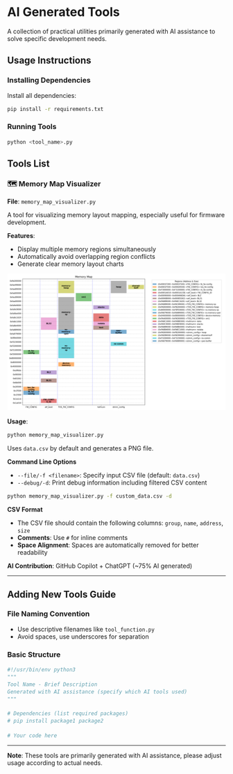 # AI Generated Tools

A collection of practical utilities primarily generated with AI assistance to solve specific development needs.

## Usage Instructions

### Installing Dependencies
Install all dependencies:
```bash
pip install -r requirements.txt
```

### Running Tools
```bash
python <tool_name>.py
```

## Tools List

### 🗺️ Memory Map Visualizer
**File**: `memory_map_visualizer.py`

A tool for visualizing memory layout mapping, especially useful for firmware development.

**Features**:
- Display multiple memory regions simultaneously
- Automatically avoid overlapping region conflicts
- Generate clear memory layout charts

![Memory Map Visualization](docs/images/memory_map_visualizer.png)

**Usage**:
```bash
python memory_map_visualizer.py
```
Uses `data.csv` by default and generates a PNG file.

**Command Line Options**

- `--file/-f <filename>`: Specify input CSV file (default: `data.csv`)
- `--debug/-d`: Print debug information including filtered CSV content

```bash
python memory_map_visualizer.py -f custom_data.csv -d
```

**CSV Format**

- The CSV file should contain the following columns: `group`, `name`, `address`, `size`
- **Comments**: Use `#` for inline comments
- **Space Alignment**: Spaces are automatically removed for better readability

**AI Contribution**: GitHub Copilot + ChatGPT (~75% AI generated)

---

## Adding New Tools Guide

### File Naming Convention
- Use descriptive filenames like `tool_function.py`
- Avoid spaces, use underscores for separation

### Basic Structure
```python
#!/usr/bin/env python3
"""
Tool Name - Brief Description
Generated with AI assistance (specify which AI tools used)
"""

# Dependencies (list required packages)
# pip install package1 package2

# Your code here
```

---

**Note**: These tools are primarily generated with AI assistance, please adjust usage according to actual needs.